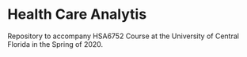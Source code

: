 Health Care Analytis
===================
Repository to accompany HSA6752 Course at the University of Central Florida in the Spring of 2020. 
